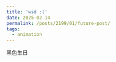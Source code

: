 ```yaml
---
title: 'wsd :('
date: 2025-02-14
permalink: /posts/2199/01/future-post/
tags:
  - animation
---
```


黑色生日 <!--To disable scheduling of future posts, edit `config.yml` and set `future: false`. -->
